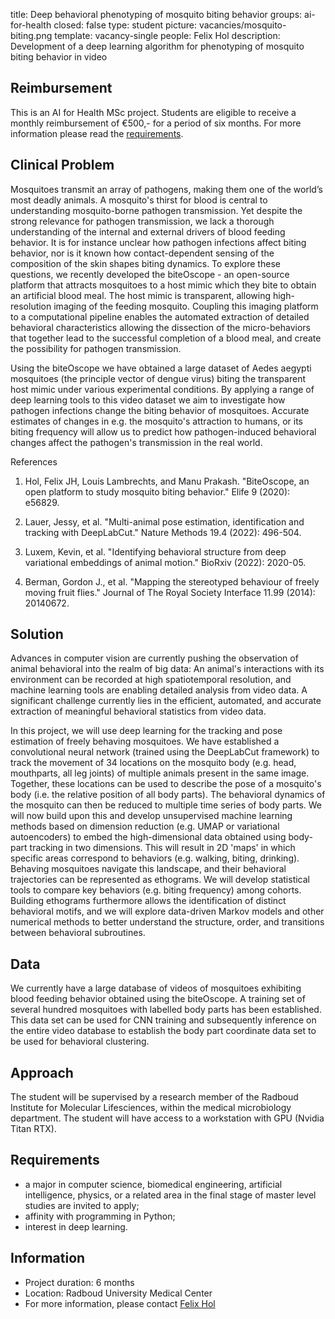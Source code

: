 title: Deep behavioral phenotyping of mosquito biting behavior
groups: ai-for-health
closed: false
type: student
picture: vacancies/mosquito-biting.png
template: vacancy-single
people: Felix Hol
description: Development of a deep learning algorithm for phenotyping of mosquito biting behavior in video

## Reimbursement
This is an AI for Health MSc project. Students are eligible to receive a monthly reimbursement of €500,- for a period of six months. For more information please read the [requirements](https://www.ai-for-health.nl/requirements).

## Clinical Problem
Mosquitoes transmit an array of pathogens, making them one of the world’s most deadly animals. A mosquito's thirst for blood is central to understanding mosquito-borne pathogen transmission. Yet despite the strong relevance for pathogen transmission, we lack a thorough understanding of the internal and external drivers of blood feeding behavior. It is for instance unclear how pathogen infections affect biting behavior, nor is it known how contact-dependent sensing of the composition of the skin shapes biting dynamics. To explore these questions, we recently developed the  biteOscope - an open-source platform that attracts mosquitoes to a host mimic which they bite to obtain an artificial blood meal. The host mimic is transparent, allowing high-resolution imaging of the feeding mosquito. Coupling this imaging platform to a computational pipeline enables the automated extraction of detailed behavioral characteristics allowing the dissection of the micro-behaviors that together lead to the successful completion of a blood meal, and create the possibility for pathogen transmission.

Using the biteOscope we have obtained a large dataset of Aedes aegypti mosquitoes (the principle vector of dengue virus) biting the transparent host mimic under various experimental conditions. By applying a range of deep learning tools to this video dataset we aim to investigate how pathogen infections change the biting behavior of mosquitoes. Accurate estimates of changes in e.g. the mosquito's attraction to humans, or its biting frequency will allow us to predict how pathogen-induced behavioral changes affect the pathogen's transmission in the real world.  

References
1. Hol, Felix JH, Louis Lambrechts, and Manu Prakash. "BiteOscope, an open platform to study mosquito biting behavior." Elife 9 (2020): e56829.

2. Lauer, Jessy, et al. "Multi-animal pose estimation, identification and tracking with DeepLabCut." Nature Methods 19.4 (2022): 496-504.

3. Luxem, Kevin, et al. "Identifying behavioral structure from deep variational embeddings of animal motion." BioRxiv (2022): 2020-05.

4. Berman, Gordon J., et al. "Mapping the stereotyped behaviour of freely moving fruit flies." Journal of The Royal Society Interface 11.99 (2014): 20140672.

## Solution
Advances in computer vision are currently pushing the observation of animal behavioral into the realm of big data: An animal's interactions with its environment can be recorded at high spatiotemporal resolution, and machine learning tools are enabling detailed analysis from video data. A significant challenge currently lies in the efficient, automated, and accurate extraction of meaningful behavioral statistics from video data.  

In this project, we will use deep learning for the tracking and pose estimation of freely behaving mosquitoes. We have established a convolutional neural network (trained using the DeepLabCut framework) to track the movement of 34 locations on the mosquito body (e.g. head, mouthparts, all leg joints) of multiple animals present in the same image. Together, these locations can be used to describe the pose of a mosquito's body (i.e. the relative position of all body parts). The behavioral dynamics of the mosquito can then be reduced to multiple time series of body parts. We will now build upon this and develop unsupervised machine learning methods based on dimension reduction (e.g. UMAP  or variational autoencoders) to embed the high-dimensional data obtained using body-part tracking in two dimensions. This will result in 2D 'maps' in which specific areas correspond to behaviors (e.g. walking, biting, drinking). Behaving mosquitoes navigate this landscape, and their behavioral trajectories can be represented as ethograms. We will develop statistical tools to compare key behaviors (e.g. biting frequency) among cohorts. Building ethograms furthermore allows the identification of distinct behavioral motifs, and we will explore data-driven Markov models and other numerical methods to better understand the structure, order, and transitions between behavioral subroutines.

## Data
We currently have a large database of videos of mosquitoes exhibiting blood feeding behavior obtained using the biteOscope. A training set of several hundred mosquitoes with labelled body parts has been established. This data set can be used for CNN training and subsequently inference on the entire video database to establish the body part coordinate data set to be used for behavioral clustering. 

## Approach
The student will be supervised by a research member of the Radboud Institute for Molecular Lifesciences, within the medical microbiology department. The student will have access to a workstation with GPU (Nvidia Titan RTX). 

## Requirements
* a major in computer science, biomedical engineering, artificial intelligence, physics, or a related area in the final stage of master level studies are invited to apply; 
* affinity with programming in Python; 
* interest in deep learning.

## Information
-	Project duration: 6 months
-	Location: Radboud University Medical Center
-	For more information, please contact [Felix Hol](mailto:Felix.Hol@radboudumc.nl)

